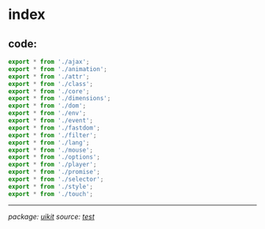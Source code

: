 # index

## code:

~~~javascript
export * from './ajax';
export * from './animation';
export * from './attr';
export * from './class';
export * from './core';
export * from './dimensions';
export * from './dom';
export * from './env';
export * from './event';
export * from './fastdom';
export * from './filter';
export * from './lang';
export * from './mouse';
export * from './options';
export * from './player';
export * from './promise';
export * from './selector';
export * from './style';
export * from './touch';

~~~

* * *

_package: [uikit](uikit.md)_ _source: [test](https://github.com/git+https://github.com/uikit/uikit.git/tree/master/undefined/./src/js/util/index.js)_